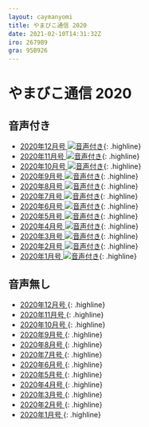 ```yaml
---
layout: caymanyomi
title: やまびこ通信 2020
date: 2021-02-10T14:31:32Z
iro: 2679B9
gra: 95B926
---
```


# やまびこ通信 2020

## 音声付き

- <a href="../2020/12.html">2020年12月号 <img src="media/Speaker_Icon_gray.png" srcset="media/Speaker_Icon_gray.svg" alt="音声付き" class="gyo" /></a>{: .highline}
- <a href="../2020/11.html">2020年11月号 <img src="media/Speaker_Icon_gray.png" srcset="media/Speaker_Icon_gray.svg" alt="音声付き" class="gyo" /></a>{: .highline}
- <a href="../2020/10.html">2020年10月号 <img src="media/Speaker_Icon_gray.png" srcset="media/Speaker_Icon_gray.svg" alt="音声付き" class="gyo" /></a>{: .highline}
- <a href="../2020/09.html">2020年9月号 <img src="media/Speaker_Icon_gray.png" srcset="media/Speaker_Icon_gray.svg" alt="音声付き" class="gyo" /></a>{: .highline}
- <a href="../2020/08.html">2020年8月号 <img src="media/Speaker_Icon_gray.png" srcset="media/Speaker_Icon_gray.svg" alt="音声付き" class="gyo" /></a>{: .highline}
- <a href="../2020/07.html">2020年7月号 <img src="media/Speaker_Icon_gray.png" srcset="media/Speaker_Icon_gray.svg" alt="音声付き" class="gyo" /></a>{: .highline}
- <a href="../2020/06.html">2020年6月号 <img src="media/Speaker_Icon_gray.png" srcset="media/Speaker_Icon_gray.svg" alt="音声付き" class="gyo" /></a>{: .highline}
- <a href="../2020/05.html">2020年5月号 <img src="media/Speaker_Icon_gray.png" srcset="media/Speaker_Icon_gray.svg" alt="音声付き" class="gyo" /></a>{: .highline}
- <a href="../2020/04.html">2020年4月号 <img src="media/Speaker_Icon_gray.png" srcset="media/Speaker_Icon_gray.svg" alt="音声付き" class="gyo" /></a>{: .highline}
- <a href="../2020/03.html">2020年3月号 <img src="media/Speaker_Icon_gray.png" srcset="media/Speaker_Icon_gray.svg" alt="音声付き" class="gyo" /></a>{: .highline}
- <a href="../2020/02.html">2020年2月号 <img src="media/Speaker_Icon_gray.png" srcset="media/Speaker_Icon_gray.svg" alt="音声付き" class="gyo" /></a>{: .highline}
- <a href="../2020/01.html">2020年1月号 <img src="media/Speaker_Icon_gray.png" srcset="media/Speaker_Icon_gray.svg" alt="音声付き" class="gyo" /></a>{: .highline}

## 音声無し

- <a href="../2020/12p.html">2020年12月号 </a>{: .highline}
- <a href="../2020/11p.html">2020年11月号 </a>{: .highline}
- <a href="../2020/10p.html">2020年10月号 </a>{: .highline}
- <a href="../2020/09p.html">2020年9月号 </a>{: .highline}
- <a href="../2020/08p.html">2020年8月号 </a>{: .highline}
- <a href="../2020/07p.html">2020年7月号 </a>{: .highline}
- <a href="../2020/06p.html">2020年6月号 </a>{: .highline}
- <a href="../2020/05p.html">2020年5月号 </a>{: .highline}
- <a href="../2020/04p.html">2020年4月号 </a>{: .highline}
- <a href="../2020/03p.html">2020年3月号 </a>{: .highline}
- <a href="../2020/02p.html">2020年2月号 </a>{: .highline}
- <a href="../2020/01p.html">2020年1月号 </a>{: .highline}

